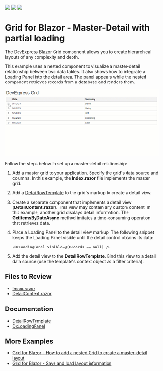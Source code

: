 <!-- default badges list -->
![](https://img.shields.io/endpoint?url=https://codecentral.devexpress.com/api/v1/VersionRange/685470368/23.1.5%2B)
[![](https://img.shields.io/badge/Open_in_DevExpress_Support_Center-FF7200?style=flat-square&logo=DevExpress&logoColor=white)](https://supportcenter.devexpress.com/ticket/details/T1187305)
[![](https://img.shields.io/badge/📖_How_to_use_DevExpress_Examples-e9f6fc?style=flat-square)](https://docs.devexpress.com/GeneralInformation/403183)
<!-- default badges end -->
# Grid for Blazor - Master-Detail with partial loading

The DevExpress Blazor Grid component allows you to create hierarchical layouts of any complexity and depth. 

This example uses a nested component to visualize a master-detail relationship between two data tables. It also shows how to integrate a Loading Panel into the detail area. The panel appears while the nested component retrieves records from a database and renders them.

![Blazor Grid - Loading Panel Integration](blazor-grid-master-detail-loading.gif)

Follow the steps below to set up a master-detail relationship:

1. Add a master grid to your application. Specify the grid's data source and columns. In this example, the **Index.razor** file implements the master grid.
2. Add a [DetailRowTemplate](https://docs.devexpress.com/Blazor/DevExpress.Blazor.DxGrid.DetailRowTemplate) to the grid's markup to create a detail view.
3. Create a separate component that implements a detail view (**DetailContent.razor**). This view may contain any custom content. In this example, another grid displays detail information. The **GetItemsByDateAsync** method imitates a time-consuming operation that retrieves data.
4. Place a Loading Panel to the detail view markup. The following snippet keeps the Loading Panel visible until the detail control obtains its data:

    ```Razor
    <DxLoadingPanel Visible=@(Records == null) />
    ```
    
5. Add the detail view to the **DetailRowTemplate**. Bind this view to a detail data source (use the template's context object as a filter criteria).

## Files to Review

- [Index.razor](./CS/GridPartialLoading/Pages/Index.razor)
- [DetailContent.razor](./CS/GridPartialLoading/Pages/DetailContent.razor)

## Documentation

- [DetailRowTemplate](https://docs.devexpress.com/Blazor/DevExpress.Blazor.DxGrid.DetailRowTemplate)
- [DxLoadingPanel](https://docs.devexpress.com/Blazor/DevExpress.Blazor.DxLoadingPanel)

## More Examples

- [Grid for Blazor - How to add a nested Grid to create a master-detail layout](https://github.com/DevExpress-Examples/blazor-dxgrid-master-detail-grid)
- [Grid for Blazor - Save and load layout information](https://github.com/DevExpress-Examples/blazor-DxGrid-save-restore-layout)
